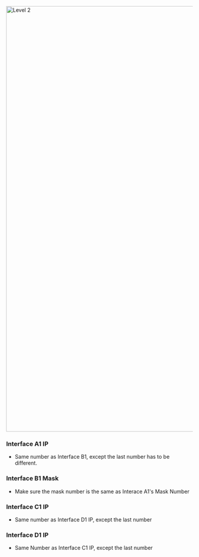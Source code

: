 <img width="1149" alt="Level 2" src="https://user-images.githubusercontent.com/58959408/175211021-b75b3b09-bd12-4f01-9f5e-35bcac88e6d3.png">

### Interface A1 IP
- Same number as Interface B1, except the last number has to be different. 

### Interface B1 Mask
- Make sure the mask number is the same as Interace A1's Mask Number

### Interface C1 IP
- Same number as Interface D1 IP, except the last number

### Interface D1 IP
- Same Number as Interface C1 IP, except the last number
